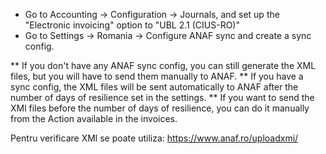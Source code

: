 - Go to Accounting -\> Configuration -\> Journals, and set up the
  "Electronic invoicing" option to "UBL 2.1 (CIUS-RO)"
- Go to Settings -\> Romania -\> Configure ANAF sync and create a sync
  config.

\*\* If you don't have any ANAF sync config, you can still generate the
XML files, but you will have to send them manually to ANAF. \*\* If you
have a sync config, the XML files will be sent automatically to ANAF
after the number of days of resilience set in the settings. \*\* If you
want to send the XMl files before the number of days of resilience, you
can do it manually from the Action available in the invoices.

Pentru verificare XMl se poate utiliza: <https://www.anaf.ro/uploadxmi/>

